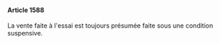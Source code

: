 #### Article 1588

La vente faite à l'essai est toujours présumée faite sous une condition suspensive.

